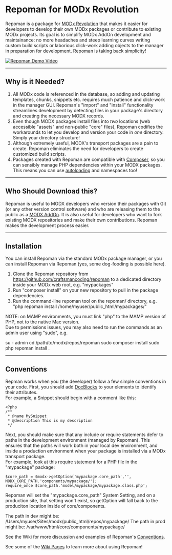 # Repoman for MODx Revolution

Repoman is a package for [MODx Revolution](http://modx.com/) that makes it easier for developers to develop their own MODx packages or contribute to existing MODx projects.  Its goal is to simplify MODx AddOn development and maintainance: no more headaches and steep learning curves writing custom build scripts or laborious click-work adding objects to the manager in preparation for development. Repoman is taking back simplicity!

[![Repoman Demo Video](https://raw2.github.com/craftsmancoding/repoman/master/screenshots/video_intro.jpg)](https://www.youtube.com/watch?v=byCNjy4Txfo)

-------------------------------

## Why is it Needed?

1. All MODx code is referenced in the database, so adding and updating templates, chunks, snippets etc. requires much patience and click-work in the manager GUI.  Repoman's "import" and "install" functionality streamlines development by detecting files in your package's directory and creating the necessary MODX records.
2. Even though MODX packages install files into _two_ locations (web accessible "assets" and non-public "core" files), Repoman codifies the workarounds to let you develop and version your code in _one_ directory.  Simply your directory structure!
3. Although extremely useful, MODX's transport packages are a pain to create.  Repoman eliminates the need for developers to create customized build scripts. 
4. Packages created with Repoman are compatible with [Composer](https://getcomposer.org/), so you can sensibly manage PHP dependencies within your MODX packages.  This means you can use [autoloading](https://github.com/craftsmancoding/repoman/wiki/Autoloading) and namespaces too!

--------------------------------

## Who Should Download this?

Repoman is useful to MODX developers who version their packages with Git (or any other version control software) and who are releasing them to the public as a [MODX AddOn](http://modx.com/extras/).  It is also useful for developers who want to fork existing MODX repositories and make their own contributions.  Repoman makes the development process easier.

---------------------------------

## Installation

You can install Repoman via the standard MODx package manager, or you can install Repoman via Repoman (yes, some dog-fooding is possible here).

1. Clone the Repoman repository from https://github.com/craftsmancoding/repoman to a dedicated directory inside your MODx web root, e.g. "mypackages"
2. Run "composer install" on your new repository to pull in the package dependencies.
3. Run the command-line repoman tool on the repoman/ directory, e.g. "php repoman install /home/myuser/public_html/mypackages/"

NOTE: on MAMP environments, you must link "php" to the MAMP version of PHP, not to the native Mac version.  
Due to permissions issues, you may also need to run the commands as an admin user using "sudo", e.g.

 su - admin
 cd /path/to/modx/repos/repoman
 sudo composer install
 sudo php repoman install .
 
 
---------------------------------
## Conventions

Repman works when you (the developer) follow a few simple conventions in your code.  First, you should add 
[DocBlocks](https://github.com/craftsmancoding/repoman/wiki/DocBlocks) to your elements to identify their attributes.  
For example, a Snippet should begin with a comment like this:

    <?php
    /**
     * @name MySnippet
     * @description This is my description
     */

Next, you should make sure that any include or require statements defer to paths in the development environment (managed by Repoman).  This ensures that the 
paths will work both in your local dev environment, and inside a production environment when your package is installed via a MODx transport package.  
For example, look at this require statement for a PHP file in the "mypackage" package:

    $core_path = $modx->getOption('mypackage.core_path','', MODX_CORE_PATH.'components/mypackage/');
    require_once $core_path.'model/mypackage/mypackage.class.php';

Repoman will set the "mypackage.core_path" System Setting, and on a production site, that setting won't exist, so getOption will fall back to the produciton
location inside of core/components.  

The path in dev might be: /Users/myuser/Sites/modx/public_html/repos/mypackage/
The path in prod might be: /var/www/html/core/components/mypackage/

See the Wiki for more discussion and examples of Repoman's [Conventions](https://github.com/craftsmancoding/repoman/wiki/Conventions).

See some of the [Wiki Pages](https://github.com/craftsmancoding/repoman/wiki/_pages) to learn more about using Repoman!